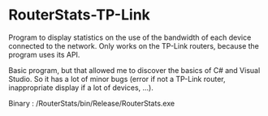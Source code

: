 RouterStats-TP-Link
===================

Program to display statistics on the use of the bandwidth of each device connected to the network.
Only works on the TP-Link routers, because the program uses its API.

Basic program, but that allowed me to discover the basics of C# and Visual Studio.
So it has a lot of minor bugs (error if not a TP-Link router, inappropriate display if a lot of devices, ...).

Binary : /RouterStats/bin/Release/RouterStats.exe
